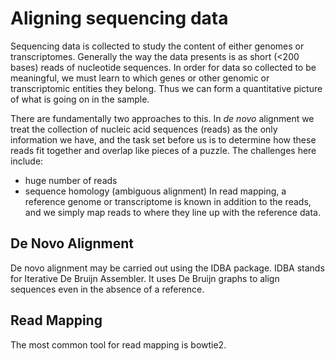 # Aligning sequencing data

Sequencing data is collected to study the content of either genomes or
transcriptomes.
Generally the way the data presents is as short (<200 bases) reads of
nucleotide sequences.
In order for data so collected to be meaningful, we must learn to which
genes or other genomic or transcriptomic entities they belong.
Thus we can form a quantitative picture of what is going on in the sample.

There are fundamentally two approaches to this.
In *de novo* alignment we treat the collection of nucleic acid sequences
(reads) as the only information we have, and the task set before us is to
determine how these reads fit together and overlap like pieces of a puzzle.
The challenges here include:
* huge number of reads
* sequence homology (ambiguous alignment)
In read mapping, a reference genome or transcriptome is known in addition to
the reads, and we simply map reads to where they line up with the reference data.

## De Novo Alignment

De novo alignment may be carried out using the IDBA package.
IDBA stands for Iterative De Bruijn Assembler.
It uses De Bruijn graphs to align sequences even in the absence of
a reference.

## Read Mapping

The most common tool for read mapping is bowtie2.
